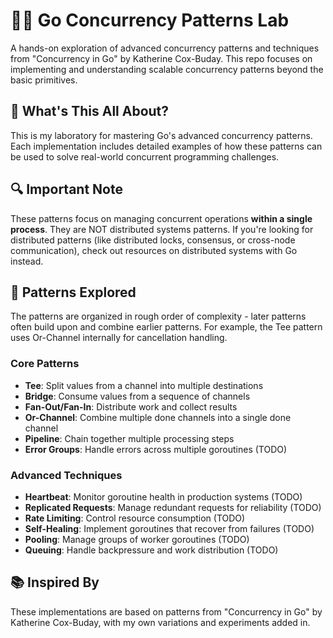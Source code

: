 # 🏃‍♂️ Go Concurrency Patterns Lab

A hands-on exploration of advanced concurrency patterns and techniques from
"Concurrency in Go" by Katherine Cox-Buday.
This repo focuses on implementing and understanding scalable concurrency patterns beyond the basic primitives.

## 🎯 What's This All About?

This is my laboratory for mastering Go's advanced concurrency patterns.
Each implementation includes detailed examples of how these patterns can be used to solve
real-world concurrent programming challenges.

## 🔍 Important Note

These patterns focus on managing concurrent operations **within a single process**.
They are NOT distributed systems patterns. If you're looking for distributed patterns (like distributed locks, consensus, or cross-node communication),
check out resources on distributed systems with Go instead.

## 🧪 Patterns Explored
The patterns are organized in rough order of complexity - later patterns often build upon
and combine earlier patterns.
For example, the Tee pattern uses Or-Channel internally for cancellation handling.


### Core Patterns
- **Tee**: Split values from a channel into multiple destinations
- **Bridge**: Consume values from a sequence of channels
- **Fan-Out/Fan-In**: Distribute work and collect results
- **Or-Channel**: Combine multiple done channels into a single done channel
- **Pipeline**: Chain together multiple processing steps
- **Error Groups**: Handle errors across multiple goroutines (TODO)

### Advanced Techniques
- **Heartbeat**: Monitor goroutine health in production systems (TODO)
- **Replicated Requests**: Manage redundant requests for reliability (TODO)
- **Rate Limiting**: Control resource consumption (TODO)
- **Self-Healing**: Implement goroutines that recover from failures (TODO)
- **Pooling**: Manage groups of worker goroutines (TODO)
- **Queuing**: Handle backpressure and work distribution (TODO)

## 📚 Inspired By

These implementations are based on patterns from "Concurrency in Go" by Katherine Cox-Buday,
with my own variations and experiments added in.
